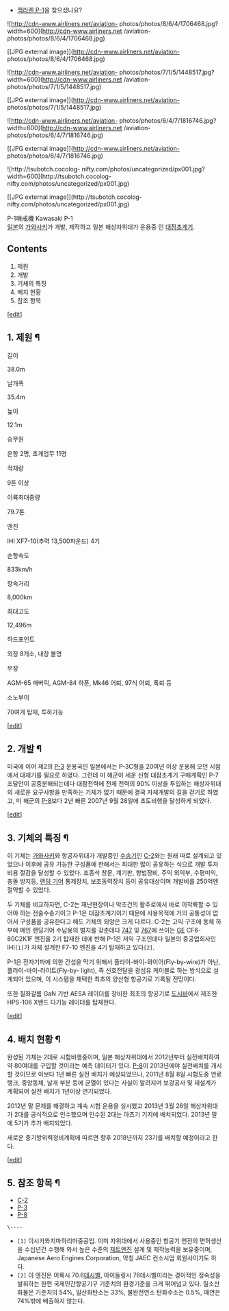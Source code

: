   * [맥라렌 P-1](%EB%A7%A5%EB%9D%BC%EB%A0%8C%20P-1.md)을 찾으셨나요?

![http://cdn-www.airliners.net/aviation-
photos/photos/8/6/4/1706468.jpg?width=600](http://cdn-www.airliners.net
/aviation-photos/photos/8/6/4/1706468.jpg)

[[JPG external image]](http://cdn-www.airliners.net/aviation-
photos/photos/8/6/4/1706468.jpg)

  

![http://cdn-www.airliners.net/aviation-
photos/photos/7/1/5/1448517.jpg?width=600](http://cdn-www.airliners.net
/aviation-photos/photos/7/1/5/1448517.jpg)

[[JPG external image]](http://cdn-www.airliners.net/aviation-
photos/photos/7/1/5/1448517.jpg)

  

![http://cdn-www.airliners.net/aviation-
photos/photos/6/4/7/1816746.jpg?width=600](http://cdn-www.airliners.net
/aviation-photos/photos/6/4/7/1816746.jpg)

[[JPG external image]](http://cdn-www.airliners.net/aviation-
photos/photos/6/4/7/1816746.jpg)

  

![http://tsubotch.cocolog-
nifty.com/photos/uncategorized/px001.jpg?width=600](http://tsubotch.cocolog-
nifty.com/photos/uncategorized/px001.jpg)

[[JPG external image]](http://tsubotch.cocolog-
nifty.com/photos/uncategorized/px001.jpg)

  
P-1哨戒機 Kawasaki P-1  
[일본](%EC%9D%BC%EB%B3%B8.md)의
[가와사키](%EA%B0%80%EC%99%80%EC%82%AC%ED%82%A4.md)가 개발, 제작하고 일본 해상자위대가 운용중 인
[대잠초계기](%EB%8C%80%EC%9E%A0%EC%B4%88%EA%B3%84%EA%B8%B0.md).

## Contents

    

1. 제원 
2. 개발 
3. 기체의 특징 
4. 배치 현황 
5. 참조 항목 

[[edit](http://rigvedawiki.net/r1/wiki.php/P-1?action=edit&section=1)]

## 1. 제원 ¶

길이

38.0m

날개폭

35.4m

높이

12.1m

승무원

운항 2명, 초계업무 11명

적재량

9톤 이상

이륙최대중량

79.7톤

엔진

IHI XF7-10(추력 13,500파운드) 4기

순항속도

833km/h

항속거리

8,000km

최대고도

12,496m

하드포인트

외장 8개소, 내장 불명

무장

AGM-65 매버릭, AGM-84 하푼, Mk46 어뢰, 97식 어뢰, 폭뢰 등

소노부이

70여개 탑재, 투하가능

[[edit](http://rigvedawiki.net/r1/wiki.php/P-1?action=edit&section=2)]

## 2. 개발 ¶

미국에 이어 제2의 [P-3](P-3.md) 운용국인 일본에서는 P-3C형을 20여년 이상 운용해 오던 시점에서 대체기를 필요로
하였다. 그런데 미 해군이 세운 신형 대잠초계기 구매계획인 P-7 조달안이 공중분해되는데다 대잠전력에 전체 전력의 90% 이상을 투입하는
해상자위대의 새로운 요구사항을 만족하는 기체가 없기 때문에 결국 자체개발의 길을 걷기로 하였고, 미 해군의 [P-8](P-8.md)보다
2년 빠른 2007년 9월 28일에 초도비행을 달성하게 되었다.

  

[[edit](http://rigvedawiki.net/r1/wiki.php/P-1?action=edit&section=3)]

## 3. 기체의 특징 ¶

이 기체는 [가와사키](%EA%B0%80%EC%99%80%EC%82%AC%ED%82%A4.md)와 항공자위대가 개발중인
[수송기](%EC%88%98%EC%86%A1%EA%B8%B0.md)인 [C-2](C-2.md)와는 원래 따로 설계되고 있었으나
이후에 공유 가능한 구성품에 한해서는 최대한 많이 공유하는 식으로 개발 투자비용 절감을 달성할 수 있었다. 조종석 창문, 계기판, 항법장비,
주익 외익부, 수평미익, 충돌 방지등, [랜딩 기어](%EB%9E%9C%EB%94%A9%20%EA%B8%B0%EC%96%B4%28%ED%95%AD%EA%B3%B5%EA%B8%B0%29.md) 통제장치, 보조동력장치 등이 공유대상이며 개발비를 250억엔 절약할 수 있었다.

  

두 기체를 비교하자면, C-2는 재난현장이나 악조건의 활주로에서 바로 이착륙할 수 있어야 하는 전술수송기이고 P-1은 대잠초계기이기 때문에
사용목적에 거의 공통성이 없어서 구성품을 공유한다고 해도 기체의 외양은 크게 다르다. C-2는 고익 구조에 동체 하부에 메인 랜딩기어
수납용의 벌지를 갖춘데다 [747](747.md) 및 [767](767.md)에 쓰이는 [GE](GE.md)
CF6-80C2K1F 엔진을 2기 탑재한 데에 반해 P-1은 저익 구조인데다 일본의 중공업회사인 IHI`[1]`가 자체 설계한 F7-10
엔진을 4기 탑재하고 있다`[2]`.

  

P-1은 전자기파에 의한 간섭을 막기 위해서 플라이-바이-와이어(Fly-by-wire)가 아닌, 플라이-바이-라이트(Fly-by-
light), 즉 신호전달을 광섬유 케이블로 하는 방식으로 설계되어 있으며, 이 시스템을 채택한 최초의 양산형 항공기로 기록될 전망이다.

  

또한 질화갈륨 GaN 기반 AESA 레이더를 장비한 최초의 항공기로
[도시바](%EB%8F%84%EC%8B%9C%EB%B0%94.md)에서 제조한 HPS-106 X밴드 다기능 레이더를 탑재한다.

  

[[edit](http://rigvedawiki.net/r1/wiki.php/P-1?action=edit&section=4)]

## 4. 배치 현황 ¶

완성된 기체는 2대로 시험비행중이며, 일본 해상자위대에서 2012년부터 실전배치하여 약 80여대를 구입할 것이라는 예측 데이터가 있다.
[P-8](P-8.md)이 2013년에야 실전배치를 개시할 것이므로 이보다 1년 빠른 실전 배치가 예상되었으나, 2011년 8월 8일
시험도중 연료탱크, 중앙동체, 날개 부분 등에 균열이 있다는 사실이 알려지며 보강공사 및 재설계가 계획되어 실전 배치가 1년이상 연기되었다.

  

2012년 말 문제를 해결하고 계속 시험 운용을 실시했고 2013년 3월 26일 해상자위대가 2대를 공식적으로 인수했으며 인수된 2대는
아츠기 기지에 배치되었다. 2013년 말에 5기가 추가 배치되었다.

  

새로운 중기방위력정비계획에 따르면 향후 2018년까지 23기를 배치할 예정이라고 한다.

  
  

[[edit](http://rigvedawiki.net/r1/wiki.php/P-1?action=edit&section=5)]

## 5. 참조 항목 ¶

  * [C-2](C-2.md)
  * [P-3](P-3.md)
  * [P-8](P-8.md)  
  

`\----`

  * `[1]` 이시카와지마하리마중공업. 이미 자위대에서 사용중인 항공기 엔진의 면허생산을 수십년간 수행해 와서 높은 수준의 [제트엔진](%EC%A0%9C%ED%8A%B8%EC%97%94%EC%A7%84.md) 설계 및 제작능력을 보유중이며, Japanese Aero Engines Corporation, 약칭 JAEC 컨소시엄 회원사이기도 하다.
  * `[2]` 이 엔진은 이륙시 70.6[데시벨](%EB%8D%B0%EC%8B%9C%EB%B2%A8.md), 아이들링시 76데시벨이라는 경이적인 정숙성을 발휘하는 한편 국제민간항공기구 기준치의 환경기준을 크게 뛰어넘고 있다. 질소산화물은 기준치의 54%, 일산화탄소는 33%, 불완전연소 탄화수소는 0.5%, 매연은 74%밖에 배출하지 않는다.

